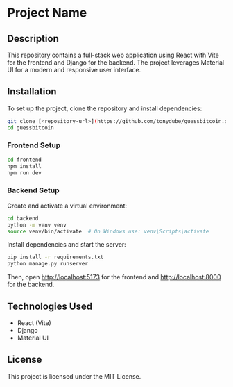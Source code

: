 # Project Name

## Description
This repository contains a full-stack web application using React with Vite for the frontend and Django for the backend. The project leverages Material UI for a modern and responsive user interface.

## Installation
To set up the project, clone the repository and install dependencies:

```sh
git clone [<repository-url>](https://github.com/tonydube/guessbitcoin.git)
cd guessbitcoin
```

### Frontend Setup
```sh
cd frontend
npm install
npm run dev
```

### Backend Setup
Create and activate a virtual environment:
```sh
cd backend
python -m venv venv
source venv/bin/activate  # On Windows use: venv\Scripts\activate
```

Install dependencies and start the server:
```sh
pip install -r requirements.txt
python manage.py runserver
```

Then, open [http://localhost:5173](http://localhost:5173) for the frontend and [http://localhost:8000](http://localhost:8000) for the backend.

## Technologies Used
- React (Vite)
- Django
- Material UI

## License
This project is licensed under the MIT License.

